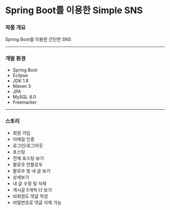 Spring Boot를 이용한 Simple SNS
================================

### 작품 개요
Spring Boot를 이용한 간단한 SNS
* * *

### 개발 환경
* Spring Boot
* Eclipse
* JDK 1.8
* Maven 3
* JPA
* MySQL 8.0
* Freemarker
* * *

### 스토리
* 회원 가입 
* 이메일 인증
* 로그인/로그아웃
* 포스팅
* 전체 포스팅 보기
* 팔로우 언팔로우
* 팔로우 및 내 글 보기
* 상세보기
* 내 글 수정 및 삭제 
* 게시글 5개씩 더 보기
* 비회원도 댓글 작성
* 비밀번호로 댓글 삭제 가능
